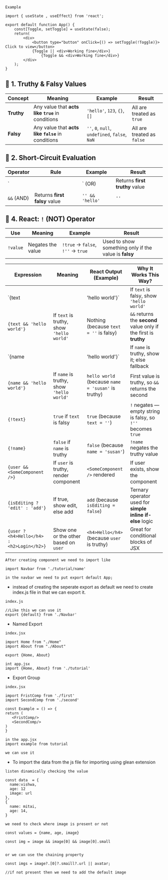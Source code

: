 ```
Example

import { useState , useEffect} from 'react';

export default function App() {
    const[Toggle, setToggle] = useState(false);
    return(
        <div>
            <button type="button" onClick={() => setToggle(!Toggle)}> Click to view</button>
            {Toggle || <div>Working fine</div>}
                {Toggle && <div>Working fine</div>}
        </div>
    );
}

```
## 🔹 1. **Truthy & Falsy Values**

| Concept    | Meaning                                            | Example                                        | Result                     |
| ---------- | -------------------------------------------------- | ---------------------------------------------- | -------------------------- |
| **Truthy** | Any value that **acts like `true`** in conditions  | `'hello'`, `123`, `{}`, `[]`                   | All are treated as `true`  |
| **Falsy**  | Any value that **acts like `false`** in conditions | `''`, `0`, `null`, `undefined`, `false`, `NaN` | All are treated as `false` |


## 🔹 2. **Short-Circuit Evaluation**

|Operator|Rule|Example|Result|
|---|---|---|---|
|`||` (OR)|Returns **first truthy** value|
|`&&` (AND)|Returns **first falsy** value|`'' && 'hello'`|`''`|

## 🔹 4. **React: `!` (NOT) Operator**

| Use      | Meaning           | Example                           | Result                                                |
| -------- | ----------------- | --------------------------------- | ----------------------------------------------------- |
| `!value` | Negates the value | `!true` → `false`, `!''` → `true` | Used to show something only if the value is **falsy** |

|Expression|Meaning|React Output (Example)|Why It Works This Way?|
|---|---|---|---|
|`{text||'hello world'}`|If `text` is falsy, show `'hello world'`|
|`{text && 'hello world'}`|If `text` is truthy, show `'hello world'`|Nothing (because `text = ''` is falsy)|`&&` returns the **second** value only if the first is **truthy**|
|`{name||'hello world'}`|If `name` is truthy, show it; else fallback|
|`{name && 'hello world'}`|If `name` is truthy, show `'hello world'`|`hello world` (because `name = 'susan'` is truthy)|First value is truthy, so `&&` returns the second|
|`{!text}`|`true` if `text` is falsy|`true` (because `text = ''`)|`!` negates — empty string is falsy, so `!''` becomes `true`|
|`{!name}`|`false` if `name` is truthy|`false` (because `name = 'susan'`)|`!name` negates the truthy value|
|`{user && <SomeComponent />}`|If `user` is truthy, render component|`<SomeComponent />` rendered|If user exists, show the component|
|`{isEditing ? 'edit' : 'add'}`|If true, show edit, else add|`add` (because `isEditing = false`)|Ternary operator used for **simple inline if-else** logic|
|`{user ? <h4>Hello</h4> : <h2>Login</h2>}`|Show one or the other based on `user`|`<h4>Hello</h4>` (because `user` is truthy)|Great for conditional blocks of JSX|


```
After creating component we need to import like

import Navbar from './tutorial/name'

in the navbar we need to put export default App;
```
- instead of creating the seperate export as default we need to create index.js file in that we can export it.
```
index.js

//Like this we can use it
export {default} from './Navbar'
```

- Named Export 
```
index.jsx

import Home from "./Home"
import About from "./About"

export {Home, About}

int app.jsx
import {Home, About} from './tutorial'

```
- Export Group
```
index.jsx

import FristComp from './first'
import SecondComp from './second'

const Example = () => {
return ( 
   <FristComp/>
   <SecondComp/>
)
}

in the app.jsx
import example from tutorial 

we can use it
```
- To import the data from the js file for importing using glean extension
```
listen dinamically checking the value

const data  = {
  name:vishwa,
  age: 12
  image: url
},
{
  name: mitai,
  age: 14,
}

we need to check where image is present or not

const values = {name, age, image}

const img = image && image[0] && image[0].small


or we can use the chaining property

const imgs = image?.[0]?.smaill?.url || avatar;

//if not present then we need to add the default image
```



